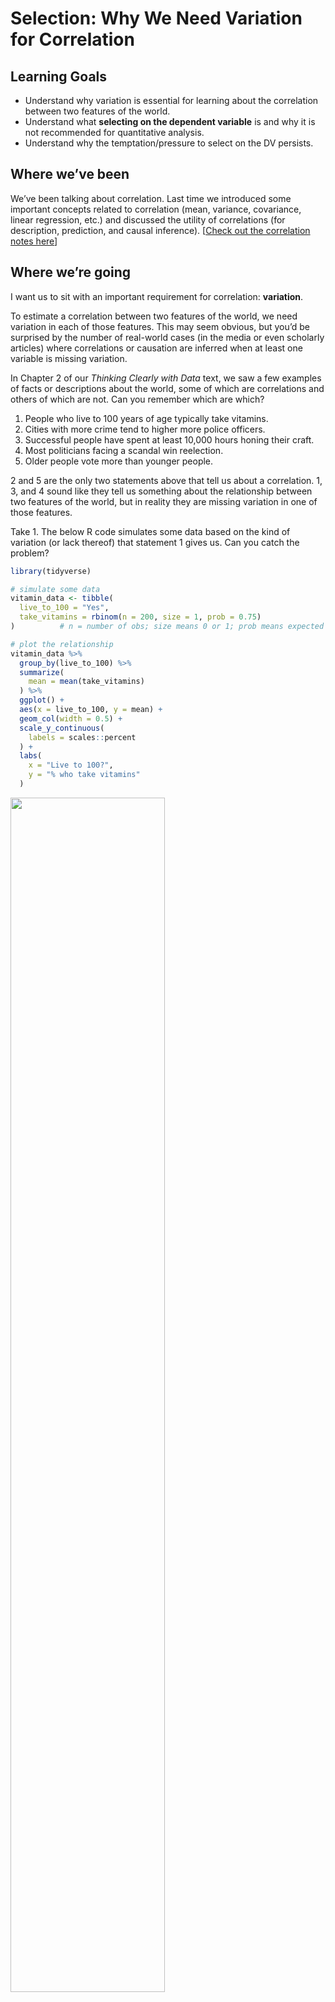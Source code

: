 Selection: Why We Need Variation for Correlation
================

## Learning Goals

-   Understand why variation is essential for learning about the
    correlation between two features of the world.
-   Understand what **selecting on the dependent variable** is and why
    it is not recommended for quantitative analysis.
-   Understand why the temptation/pressure to select on the DV persists.

## Where we’ve been

We’ve been talking about correlation. Last time we introduced some
important concepts related to correlation (mean, variance, covariance,
linear regression, etc.) and discussed the utility of correlations (for
description, prediction, and causal inference). \[[Check out the
correlation notes
here](https://github.com/milesdwilliams15/Teaching/blob/main/DPR%20201/Notes/01_correlation.md)\]

## Where we’re going

I want us to sit with an important requirement for correlation:
**variation**.

To estimate a correlation between two features of the world, we need
variation in each of those features. This may seem obvious, but you’d be
surprised by the number of real-world cases (in the media or even
scholarly articles) where correlations or causation are inferred when at
least one variable is missing variation.

In Chapter 2 of our *Thinking Clearly with Data* text, we saw a few
examples of facts or descriptions about the world, some of which are
correlations and others of which are not. Can you remember which are
which?

1.  People who live to 100 years of age typically take vitamins.
2.  Cities with more crime tend to higher more police officers.
3.  Successful people have spent at least 10,000 hours honing their
    craft.
4.  Most politicians facing a scandal win reelection.
5.  Older people vote more than younger people.

2 and 5 are the only two statements above that tell us about a
correlation. 1, 3, and 4 sound like they tell us something about the
relationship between two features of the world, but in reality they are
missing variation in one of those features.

Take 1. The below R code simulates some data based on the kind of
variation (or lack thereof) that statement 1 gives us. Can you catch the
problem?

``` r
library(tidyverse) 

# simulate some data
vitamin_data <- tibble(
  live_to_100 = "Yes",
  take_vitamins = rbinom(n = 200, size = 1, prob = 0.75)
)          # n = number of obs; size means 0 or 1; prob means expected proportion

# plot the relationship
vitamin_data %>%
  group_by(live_to_100) %>%
  summarize(
    mean = mean(take_vitamins)
  ) %>%
  ggplot() +
  aes(x = live_to_100, y = mean) +
  geom_col(width = 0.5) +
  scale_y_continuous(
    labels = scales::percent
  ) +
  labs(
    x = "Live to 100?",
    y = "% who take vitamins"
  )
```

<img src="02_selecting_on_the_dv_files/figure-gfm/unnamed-chunk-1-1.png" width="70%" />

The problem is obvious. We don’t have variation in age!

How about 5? Or something close to it anyway. In the below code, I’m
attaching the `{socviz}` package which lets me access a dataset called
`gss_sm`. This is a selection of individual responses to the 2016
General Social Survey. It has a variable for age and a variable for
whether a person voted for Barack Obama in the 2012 election. Let’s
check out their relationship.

``` r
library(socviz)
# opening socviz to access gss_sm

library(geomtextpath)
library(coolorrr)
set_theme()
# opening geomtextpath to add text to lines
# opening coolorrr to use the default theme with set_theme()

# Make the data viz:
ggplot(gss_sm) +
  aes(x = age,
      y = obama) +
  geom_jitter(height = 0.05,
              alpha = 0.4) +
  geom_textsmooth(
    label = "Proprotion who voted for Obama",
    linewidth = 1,
    linecolor = "blue",
    se = T,
    method = "gam",
    formula = y ~ x
  ) + 
  scale_y_continuous(
    breaks = seq(0, 1, by = 0.1),
    labels = c("No", as.character(seq(0.1, 0.9, 0.1)), "Yes")
  ) +
  labs(
    x = "Age",
    y = "Voted for Obama?",
    title = "Were older votes less likely to vote for Obama?",
    subtitle = "Data from GSS 2016 survey"
  )
```

<img src="02_selecting_on_the_dv_files/figure-gfm/unnamed-chunk-2-1.png" width="70%" />

Can you identify a relationship? Of course you can! That’s because we
have variation in both of these features of the world. We have some
people who are older, some younger. And among those groups we have
people who voted for Obama in 2012 and others that didn’t.

This analysis tells us something about a relationship or regularity in
the world. The first, dealing with longevity and vitamins, does not. The
fact that people who live to 100 years of age regularly take vitamins
does not tell us whether taking vitamins actually promotes longevity.
It’s just a bit of trivia about a particular age group.

## Selecting on the DV

The mistake made in statement 1 is an example of **selecting on the
dependent variable**. Why would someone do this?

It’s actually easier than you many think to select on the DV, even
without noticing. After all, the statement that “people who live to be
100 typically take vitamins” sounds scientific. But when we make things
a little more explicit (like I did with the R code example above), it’s
plain to see that this statement doesn’t actually tell us anything
useful (certainly not actionable).

A lot of people slip into selecting on the DV when trying to make
correlational (even causal) claims. This is partly a handicap of talking
about these things in plain English. I have to admit, I had to think
carefully about claims 1-5 above before I knew with certainty which
dealt with correlations and which didn’t.

As pointed out in *Thinking Clearly with Data*,
organizational/structural pressures may force researchers into selecting
on the DV as well. Take the 2012 Republican party which did an “autopsy”
after Romney lost the U.S. Presidential election. The autopsy-style of
analysis is a prime example of selecting on the DV but one nonetheless
that many political parties or corporations are tempted to do.

The dead give-away that a claim or analysis is predicated on selecting
on the DV is that it starts with some phenomenon or outcome and then
tries to look backward to identify causes. This is the case with the
claim about vitamins and longevity. It starts with an outcome (living to
over 100 years of age) and looks back at habits or lifestyle factors
that are common to people who live to be this old.

We see a few different examples of this error in practice in *Thinking
Clearly with Data*.

1.  Malcom Gladwell’s claim that 10,000 hours of practice leads to
    becoming a great acheiver.
2.  Rock’n Roll is corrupting the youth.
3.  High school dropouts.
4.  Suicide attacks.

Let’s take a look at an example using some data that were collected in a
1998 field experiment involving a get out the vote (GOTV) campaign in
New Haven, CT.

``` r
url <- "https://raw.githubusercontent.com/milesdwilliams15/Teaching/main/DPR%20201/Data/GOTV_Experiment.csv"
Data <- read_csv(url)
```

This dataset is in tidy format. It has 9 columns each corresponding to a
different variable measured on individuals (the unit of observation).
These variables are:

-   female: 0 = no, 1 = yes
-   age: in years
-   white: 0 = no, 1 = yes
-   black: 0 = no, 1 = yes
-   employed: 0 = no, 1 = yes
-   urban: 0 = no, 1 = yes
-   treatmentattempt: 0 = did not receive a GOTV phone call, 1 = did
-   successfultreatment: 0 = was not treated or didn’t answer the phone,
    1 = answered the phone if treated
-   turnout: 0 = didn’t vote, 1 = did vote

For the sake of argument, let’s just look at folks who turned out to
vote:

``` r
Data_turnout <- Data %>%
  filter(turnout == 1)
```

With this filtered data, do you think we can figure out if getting a
call increased turnout? Let’s see:

``` r
Data_turnout %>%
  summarize(
    phone_call = mean(treatmentattempt),
    answered_phone = mean(successfultreatment)
  )
```

    ## # A tibble: 1 × 2
    ##   phone_call answered_phone
    ##        <dbl>          <dbl>
    ## 1      0.536          0.441

About 53-54 percent of people who turned out to vote received a GOTV
phone call. 44 percent answered the phone. Did getting a call lead to an
increase in the likelihood of turnout? What if we just look at the
answer rate among phone call recipients?

``` r
Data_turnout %>%
  filter(treatmentattempt == 1) %>%
  summarize(
    mean_answered = mean(successfultreatment)
  )
```

    ## # A tibble: 1 × 1
    ##   mean_answered
    ##           <dbl>
    ## 1         0.821

82 percent of people who turned out to vote picked up the phone when
they got a GOTV phone call. Does this tell us anything? It does in a
sense. But does this say anything about the effect of calls on turnout?
Not at all.

Without variation in turnout, we can’t say anything causal, let alone
correlational.

If we use the full dataset, we can start to draw some more informative
conclusions. Below is some code that helps us answer this very question.

``` r
Data %>%
  group_by(treatmentattempt) %>%
  summarize(mean = mean(turnout, na.rm=T)) %>%
  ungroup %>%
  mutate(xvar = ifelse(treatmentattempt==1, "Yes", "No")) %>%
  ggplot() +
  aes(x = xvar,
      y = mean) +
  geom_col(width = 0.5) +
  labs(
    x = "Did individuals receive at GOTV phone call?",
    y = "(%) Turnout",
    title = "Difference in turnout due to the GOTV campaign",
    subtitle = "Data for New Haven, CT 1998"
  ) +
  scale_y_continuous(
    labels = scales::percent
  )
```

<img src="02_selecting_on_the_dv_files/figure-gfm/unnamed-chunk-7-1.png" width="70%" />

When we look at the data we can clearly see a positive correlation
between GOTV phone calls and turnout.

Can we make any causal claims? As it turns out, we don’t quite have
enough basis for saying phone calls caused greater turnout. The data
used for this analysis is infamous in political science because
something went wrong with the field experiment. Households that received
calls have some different characteristics compared to those that didn’t,
and some of these characteristics might also explain higher turnout.
This problem is called **confounding**, which we will return to later in
this course.

Confounding aside, it is a fact that phone calls and turnout have a
positive correlation. This can only be identified when we have variation
in both turnout and whether individuals received a GOTV phone call.

## Wrapping up

By now, you should understand that to identify a correlation between to
features of the world, you need variation in both of those features.
Nonetheless, out of ignorance or organizational demands, researchers
all-to-often select on the DV—they start with an outcome and try to look
backward to identify causes. This is a recipe for bad inference, and now
you know why. Don’t forget this lesson, because recognizing when someone
is making claims based on selecting on the DV can make you a better
informed consumer of research.

## Try out some examples yourself

Here are links to four different datasets that I simulated. For each
one, there’s a research question. Get the data into R and see if it
gives you the variation you need to answer the research question. If it
can, answer the research question. If it can’t, can you leverage the
data to draw inferences about other correlations? You’ll work in teams
to find the answers. If it’s helpful, [here’s a
link](https://github.com/milesdwilliams15/Teaching/blob/main/DPR%20101/Notes/02_getting_started_cont.md)
to some notes I made for DPR 101 on getting data into R.

#### Terrorism and Foreign Occupation

-   **link:**
    <https://raw.githubusercontent.com/milesdwilliams15/Teaching/main/DPR%20201/Data/terror_data.csv>

-   **Research Question:** Does the presence of a foreign occupying
    force in a country lead to an increase in the number of suicide
    terrorist attacks?

#### Vote on an Immigration Proposition

-   **link:**
    <https://raw.githubusercontent.com/milesdwilliams15/Teaching/main/DPR%20201/Data/immigration_proposition.csv>

-   **Research Question:** Does political ideology predict support for a
    pro-immigration proposition on the ballot?

#### Gender in Congress

-   **link:**
    <https://raw.githubusercontent.com/milesdwilliams15/Teaching/main/DPR%20201/Data/gender_in_congress.csv>

-   **Research Question:** Are women more likely to hold a seat in the
    U.S. Congress if they are Republicans or Democrats?

#### Economic Growth and Immigration

-   **link:**
    <https://raw.githubusercontent.com/milesdwilliams15/Teaching/main/DPR%20201/Data/gdp_and_immigration.csv>

-   **Research Question:** Do countries with higher GDP (gross domestic
    product) attract more immigrants?
